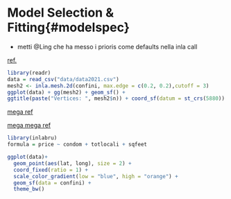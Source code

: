 # Model Selection & Fitting{#modelspec}

- metti @Ling che ha messo i prioris come defaults nella inla call


[ref.](https://inbo.github.io/tutorials/tutorials/r_inla/spatial.pdf)

```r
library(readr)
data = read_csv("data/data2021.csv")
mesh2 <- inla.mesh.2d(confini, max.edge = c(0.2, 0.2),cutoff = 3)
ggplot(data) + gg(mesh2) + geom_sf() +
ggtitle(paste("Vertices: ", mesh2$n)) + coord_sf(datum = st_crs(5880))
```


[mega ref](https://inlabru-org.github.io/inlabru/)

[mega mega ref](https://besjournals.onlinelibrary.wiley.com/doi/full/10.1111/2041-210X.13168)


```r
library(inlabru)
formula = price ~ condom + totlocali + sqfeet 
```




```r
ggplot(data)+
  geom_point(aes(lat, long), size = 2) +
  coord_fixed(ratio = 1) +
  scale_color_gradient(low = "blue", high = "orange") +
  geom_sf(data = confini) +
  theme_bw()
```


